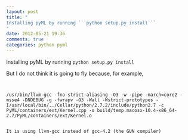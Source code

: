 ```yaml
---
layout: post
title: "
Installing pyML by running ```python setup.py install```
"
date: 2012-05-21 19:36
comments: true
categories: python pyml
---
```


Installing pyML by running ```python setup.py install```


But I do not think it is going to fly because, for example,


``````


/usr/bin/llvm-gcc -fno-strict-aliasing -O3 -w -pipe -march=core2 -msse4 -DNDEBUG -g -fwrapv -O3 -Wall -Wstrict-prototypes -I/usr/local/bin/../Cellar/python/2.7.2/include/python2.7 -c PyML/containers/ext/Kernel.cpp -o build/temp.macosx-10.4-x86_64-2.7/PyML/containers/ext/Kernel.o


It is using llvm-gcc instead of gcc-4.2 (the GUN compiler)

